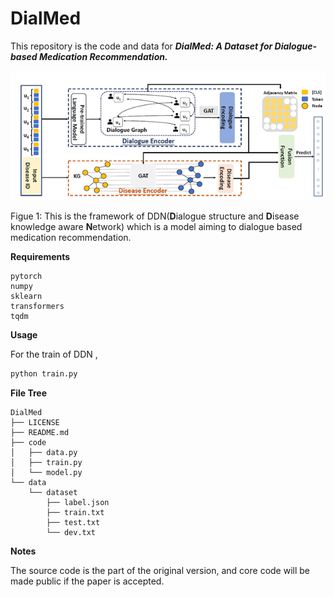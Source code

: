 # DialMed


This repository is the code and data for ***DialMed: A Dataset for Dialogue-based Medication Recommendation.***



![model](./img/model.png)

Figue 1: This is the framework of DDN(**D**ialogue structure and **D**isease knowledge aware **N**etwork) which is a model aiming to dialogue based medication recommendation.



**Requirements**

```
pytorch
numpy
sklearn
transformers
tqdm
```



**Usage**

For the train of  DDN , 

```python
python train.py
```


**File Tree**

```
DialMed
├── LICENSE
├── README.md
├── code
│   ├── data.py
│   ├── train.py
│   └── model.py
└── data
    └── dataset
        ├── label.json
        ├── train.txt
        ├── test.txt
        └── dev.txt
```



**Notes**

The source code is the part of the original version, and core code will be made public if the paper is accepted.

